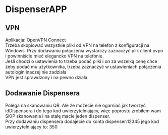 # DispenserAPP

<b>VPN</b>
----------
Aplikacja: OpenVPN Connect</br>
Trzeba skopiować wszystkie pliki od VPN na telefon z konfiguracji na Windows. Przy dodawaniu połączenia wystarczy zaznaczyć plik client.ovpn i powinniście mieć elegancko VPN na telefonie.</br>
Jeśli chodzi o ustawienia to trzeba podać pliki i on za wszelką cenę chce żeby podać mu użytkownika, trzeba zaznaczyć w ustawieniach połączenia autologin inaczej nie zadziała</br>
VPN jest sprawdzony i na pewno działa</br>

<b>Dodawanie Dispensera</b>
----------
Polega na skanowaniu QR. Ale że możecie nie ogarniać jak tworzyć idDispensera i do tego kod uwierzytelniający, więc poprostu zrobiłem wam SKIP skanowania i na stałę macie jeden dispenser.</br>
Przy dodawaniu dispensera dodajecie do konta dispenser:12345 jego kod uwierzytelniający to: 350

